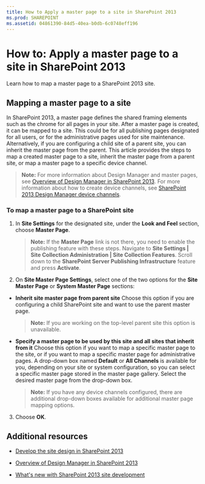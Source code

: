```yaml
---
title: How to Apply a master page to a site in SharePoint 2013
ms.prod: SHAREPOINT
ms.assetid: 04861390-84d5-40ea-b0db-6c0748eff196
---
```



# How to: Apply a master page to a site in SharePoint 2013
Learn how to map a master page to a SharePoint 2013 site.
## Mapping a master page to a site

In SharePoint 2013, a master page defines the shared framing elements such as the chrome for all pages in your site. After a master page is created, it can be mapped to a site. This could be for all publishing pages designated for all users, or for the administrative pages used for site maintenance. Alternatively, if you are configuring a child site of a parent site, you can inherit the master page from the parent. This article provides the steps to map a created master page to a site, inherit the master page from a parent site, or map a master page to a specific device channel.
  
    
    

> **Note:**
> For more information about Design Manager and master pages, see  [Overview of Design Manager in SharePoint 2013](overview-of-design-manager-in-sharepoint.md). For more information about how to create device channels, see  [SharePoint 2013 Design Manager device channels](sharepoint-design-manager-device-channels.md). 
  
    
    


### To map a master page to a SharePoint site


1.  In **Site Settings** for the designated site, under the **Look and Feel** section, choose **Master Page**.
    
    > **Note:**
      > If the **Master Page** link is not there, you need to enable the publishing feature with these steps. Navigate to **Site Settings | Site Collection Administration | Site Collection Features**. Scroll down to the **SharePoint Server Publishing Infrastructure** feature and press **Activate**. 
2. On **Site Master Page Settings**, select one of the two options for the **Site Master Page** or **System Master Page** sections:
    
  - **Inherit site master page from parent site** Choose this option if you are configuring a child SharePoint site and want to use the parent master page.
    
    > **Note:**
      > If you are working on the top-level parent site this option is unavailable. 
  - **Specify a master page to be used by this site and all sites that inherit from it** Choose this option if you want to map a specific master page to the site, or if you want to map a specific master page for administrative pages. A drop-down box named **Default** or **All Channels** is available for you, depending on your site or system configuration, so you can select a specific master page stored in the master page gallery. Select the desired master page from the drop-down box.
    
    > **Note:**
      > If you have any device channels configured, there are additional drop-down boxes available for additional master page mapping options. 
3. Choose **OK**.
    
  

## Additional resources
<a name="bk_addresources"> </a>


-  [Develop the site design in SharePoint 2013](develop-the-site-design-in-sharepoint.md)
    
  
-  [Overview of Design Manager in SharePoint 2013](overview-of-design-manager-in-sharepoint.md)
    
  
-  [What's new with SharePoint 2013 site development](what-s-new-with-sharepoint-site-development.md)
    
  


